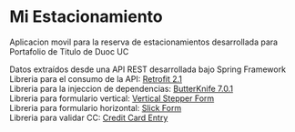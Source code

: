 # Mi Estacionamiento
Aplicacion movil para la reserva de estacionamientos desarrollada para Portafolio de Titulo de Duoc UC

Datos extraídos desde una API REST desarrollada bajo Spring Framework  
Libreria para el consumo de la API: [Retrofit 2.1](http://square.github.io/retrofit)  
Libreria para la injeccion de dependencias: [ButterKnife 7.0.1](http://jakewharton.github.io/butterknife)  
Libreria para formulario vertical: [Vertical Stepper Form](https://github.com/ernestoyaquello/vertical-stepper-form)  
Libreria para formulario horizontal: [Slick Form](https://github.com/AlburIvan/SlickForm)  
Libreria para validar CC: [Credit Card Entry](https://github.com/dbachelder/CreditCardEntry)  
